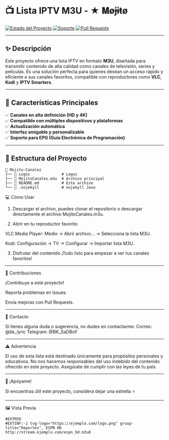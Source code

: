 # 📺 Lista IPTV M3U - ★ 𝐌øɉɨŧø

[![Estado del Proyecto](https://img.shields.io/badge/estado-en%20desarrollo-yellow?style=flat-square)](https://github.com/usuario/repo)
[![Soporte](https://img.shields.io/badge/soporte-Canales%20HD-blue?style=flat-square)](https://github.com/usuario/repo/issues)
[![Pull Requests](https://img.shields.io/badge/contribuye-abierto-red?style=flat-square)](https://github.com/usuario/repo/pulls)

---

## ✨ Descripción

Este proyecto ofrece una lista IPTV en formato **M3U**, diseñada para transmitir contenido de alta calidad como canales de televisión, series y películas. Es una solución perfecta para quienes desean un acceso rápido y eficiente a sus canales favoritos, compatible con reproductores como **VLC**, **Kodi** y **IPTV Smarters**.

---

## 🚀 Características Principales

✅ **Canales en alta definición (HD y 4K)**  
✅ **Compatible con múltiples dispositivos y plataformas**  
✅ **Actualización automática**  
✅ **Interfaz amigable y personalizable**  
✅ **Soporte para EPG (Guía Electrónica de Programación)**

---

## 📂 Estructura del Proyecto

```plaintext
📁 Mojito-Canalez
├── 📁 Logos              # Logos
├── 📄 MojitoCanales.m3u  # Archivo principal 
├── 📄 README.md          # Este archivo
└── 📄 .nojekyll          # nojekyll Java         
```

💻 Cómo Usar

1. Descargar el archivo, puedes clonar el repositorio o descargar directamente el archivo MojitoCanales.m3u.


2. Abrir en tu reproductor favorito

VLC Media Player: Medio -> Abrir archivo... -> Selecciona la lista M3U.

Kodi: Configuración -> TV -> Configurar -> Importar lista M3U.



3. Disfrutar del contenido
¡Todo listo para empezar a ver tus canales favoritos!


---

🤝 Contribuciones

¡Contribuye a este proyecto!

Reporta problemas en Issues.

Envía mejoras con Pull Requests.


---

📧 Contacto

Si tienes alguna duda o sugerencia, no dudes en contactarme:
Correo: @bk_lyric
Telegram: @BK_SaDBoY


---

⚠️ Advertencia

El uso de esta lista está destinado únicamente para propósitos personales y educativos. No nos hacemos responsables del uso indebido del contenido ofrecido en este proyecto. Asegúrate de cumplir con las leyes de tu país.


---

🌟 ¡Apóyame!

Si encuentras útil este proyecto, considera dejar una estrella ⭐

 


---

🖼️ Vista Previa

```
#EXTM3U
#EXTINF:-1 tvg-logo="https://ejemplo.com/logo.png" group-title="Deportes", ESPN HD
http://stream.ejemplo.com/espn_hd.m3u8
```
